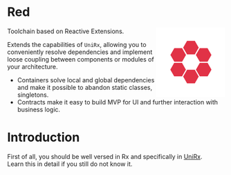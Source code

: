 # Red
<img align="right" width="160px" height="160px" src="logo.png">

Toolchain based on Reactive Extensions.
  
Extends the capabilities of `UniRx`, allowing you to conveniently resolve dependencies and implement loose coupling between components or modules of your architecture.  

- Containers solve local and global dependencies and make it possible to abandon static classes, singletons.  
- Contracts make it easy to build MVP for UI and further interaction with business logic.  

# Introduction

First of all, you should be well versed in Rx and specifically in [UniRx](https://github.com/neuecc/UniRx).  
Learn this in detail if you still do not know it.  
